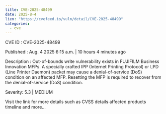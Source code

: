 ```yaml
--- 
title: CVE-2025-48499
date: 2025-8-4
lien: "https://cvefeed.io/vuln/detail/CVE-2025-48499"
categories:
  - cve
---
```


CVE ID : CVE-2025-48499

Published :  Aug. 4
2025
6:15 a.m. | 10 hours
4 minutes ago

Description : Out-of-bounds write vulnerability exists in FUJIFILM Business Innovation MFPs. A specially crafted IPP (Internet Printing Protocol) or LPD (Line Printer Daemon) packet may cause a denial-of-service (DoS) condition on an affected MFP. Resetting the MFP is required to recover from the denial-of-service (DoS) condition.

Severity: 5.3 | MEDIUM

Visit the link for more details
such as CVSS details
affected products
timeline
and more...
